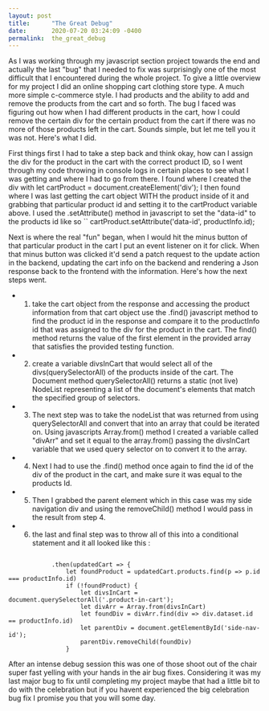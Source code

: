 ```yaml
---
layout: post
title:      "The Great Debug"
date:       2020-07-20 03:24:09 -0400
permalink:  the_great_debug
---
```



As I was working through my javascript section project towards the end and actually the last "bug" that I needed to fix was surprisingly one of the most difficult that I encountered during the whole project. To give a little overview for my project I did an online shopping cart clothing store type. A much more simple c-commerce style. I had products and the ability to add and remove the products from the cart and so forth. The bug I faced was figuring out how when I had different products in the cart, how I could remove the certain div for the certain product from the cart if there was no more of those products left in the cart. Sounds simple, but let me tell you it was not. Here's what I did. 

First things first I had to take a step back and think okay, how can I assign the div for the product in the cart with the correct product ID, so I went through my code throwing in console logs in certain places to see what I was getting and where I had to go from there. I found where I created the div with  let cartProduct = document.createElement('div');  I then found where I was last getting the cart object WITH the product inside of it and grabbing that particular product id and setting it to the cartProduct variable above. I used the .setAttribute() method in javascript to set the "data-id" to the products id like so  `` cartProduct.setAttribute('data-id', productInfo.id);  

Next is where the real "fun" began, when I would hit the minus button of that particular product in the cart I put an event listener on it for click. When that minus button was clicked it'd send a patch request to the update action in the backend, updating the cart info on the backend and rendering a Json response back to the frontend with the information. Here's how the next steps went. 


* 1) take the cart object from the response and accessing the product information from that cart object use the .find() javascript method to find the product id in the response and compare it to the productInfo id that was assigned to the div for the product in the cart. The find() method returns the value of the first element in the provided array that satisfies the provided testing function. 
* 2) create a variable divsInCart that would select all of the divs(querySelectorAll) of the products inside of the cart. The Document method querySelectorAll() returns a static (not live) NodeList representing a list of the document's elements that match the specified group of selectors.
* 3) The next step was to take the nodeList that was returned from using querySelectorAll and convert that into an array that could be iterated on. Using javascripts Array.from() method I created a variable called "divArr" and set it equal to the array.from() passing the divsInCart variable that we used query selector on to convert it to the array. 
* 4) Next I had to use the .find() method once again to find the id of the div of the product in the cart, and make sure it was equal to the products Id. 
* 5) Then I grabbed the parent element which in this case was my side navigation div and using the removeChild() method I would pass in the result from step 4.
* 6) the last and final step was to throw all of this into a conditional statement and it all looked like this : 

```

            .then(updatedCart => {
                let foundProduct = updatedCart.products.find(p => p.id === productInfo.id)
                if (!foundProduct) {
                    let divsInCart = document.querySelectorAll('.product-in-cart');
                    let divArr = Array.from(divsInCart)
                    let foundDiv = divArr.find(div => div.dataset.id == productInfo.id)
                    let parentDiv = document.getElementById('side-nav-id'); 
                    parentDiv.removeChild(foundDiv)
                } 
```




After an intense debug session this was one of those shoot out of the chair super fast yelling with your hands in the air bug fixes. Considering it was my last major bug to fix until completing my project maybe that had a little bit to do with the celebration but if you havent experienced the big celebration bug fix I promise you that you will some day. 






